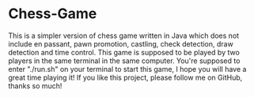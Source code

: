 # Chess-Game
This is a simpler version of chess game written in Java which does not include en passant, pawn promotion, castling, check detection, draw detection and time control. This game is supposed to be played by two players in the same terminal in the same computer. You're supposed to enter "./run.sh" on your terminal to start this game, I hope you will have a great time playing it! If you like this project, please follow me on GitHub, thanks so much!
